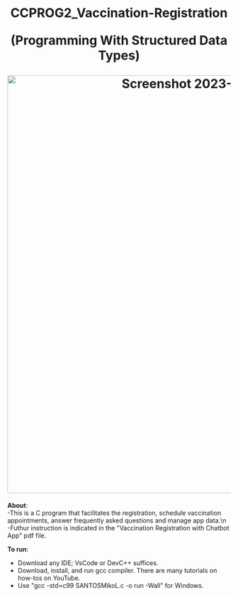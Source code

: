 <h1 align="center">
CCPROG2_Vaccination-Registration

(Programming With Structured Data Types)

<img width="944" alt="Screenshot 2023-04-24 180709" src="https://user-images.githubusercontent.com/92857538/233966548-05117358-9149-4f9e-ab4b-a1ae90f579d3.png">
</h1>

**About**:  
-This is a C program	 that	 facilitates	 the	 registration,	 schedule	 vaccination		
appointments,	answer	frequently	asked questions	and	manage	app	data.\n
-Futhur instruction is indicated in the "Vaccination	Registration	with	Chatbot	App" pdf file.

**To run**:
- Download any IDE; VsCode or DevC++ suffices.
- Download, install, and run gcc compiler. There are many tutorials on how-tos on YouTube.
- Use "gcc -std=c99 SANTOSMikoL.c -o run -Wall" for Windows.

